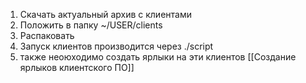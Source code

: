 1. Скачать актуальный архив с клиентами
2. Положить в папку ~/USER/clients
3. Распаковать
4. Запуск клиентов производится через ./script
5. также неоюходимо создать ярлыки на эти клиентов [[Создание ярлыков клиентского ПО]]